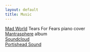 ```yaml
---
layout: default
title: Music
---
```


[Mad World](https://youtu.be/sSgvBhZ2-Us) Tears For Fears piano cover  
[Mantrasphere](http://mantrasphere.co.uk) album  
[Soundcloud](https://soundcloud.com/mantrasphere/)  
[Portishead Sound](https://www.facebook.com/portisheadsound/)  
